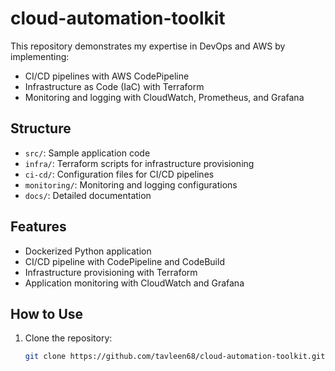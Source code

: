 # cloud-automation-toolkit



This repository demonstrates my expertise in DevOps and AWS by implementing:
- CI/CD pipelines with AWS CodePipeline
- Infrastructure as Code (IaC) with Terraform
- Monitoring and logging with CloudWatch, Prometheus, and Grafana

## Structure
- `src/`: Sample application code
- `infra/`: Terraform scripts for infrastructure provisioning
- `ci-cd/`: Configuration files for CI/CD pipelines
- `monitoring/`: Monitoring and logging configurations
- `docs/`: Detailed documentation

## Features
- Dockerized Python application
- CI/CD pipeline with CodePipeline and CodeBuild
- Infrastructure provisioning with Terraform
- Application monitoring with CloudWatch and Grafana

## How to Use
1. Clone the repository:
   ```bash
   git clone https://github.com/tavleen68/cloud-automation-toolkit.git
